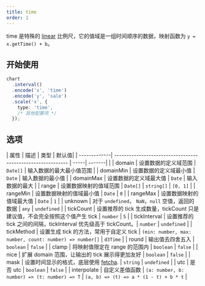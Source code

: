 ```yaml
---
title: time
order: 1
---
```


time 是特殊的 [linear](/spec/scale/linear) 比例尺，它的值域是一组时间顺序的数据，映射函数为 `y = x.getTime() + b`。

## 开始使用

```ts
chart
  .interval()
  .encode('x', 'time')
  .encode('y', 'sale')
  .scale('x', {
    type: 'time',
    /* 其他配置项 */
  });
```

## 选项

| 属性 | 描述 | 类型 | 默认值|
| -------------| ----------------------------------------------------------- | -----| -------|                                               | 
| domain      | 设置数据的定义域范围                                            | `Date[]` | 输入数据的最大最小值范围 |
| domainMin      | 设置数据的定义域最小值                                     | `Date` | 输入数据的最小值 |
| domainMax      | 设置数据的定义域最大值                                           | `Date` | 输入数据的最大 |
| range       | 设置数据映射的值域范围                                           | `Date[]` \| `string[]` | `[0, 1]` |
| rangeMin       | 设置数据映射的值域最小值                                        | `Date` | `0` |
| rangeMax       | 设置数据映射的值域最大值                                      | `Date` | `1` |
| unknown      | 对于 `undefined`， `NaN`，`null` 空值，返回的数据               | `any` | `undefined` |
| tickCount    | 设置推荐的 tick 生成数量，tickCount 只是建议值，不会完全按照这个值产生 tick | `number` | `5` |
| tickInterval | 设置推荐的 tick 之间的间隔，tickInterval 优先级高于 tickCount。| `number` | `undefined` |
| tickMethod   | 设置生成 tick 的方法，常用于自定义 tick                          | `(min: number, max: number, count: number) => number[]`      | `d3Time` |
| round       | 输出值去四舍五入                                                | `boolean` | `false` |
| clamp       | 将映射值限定在 range 的范围内                                    | `boolean` | `false` |
| nice        | 扩展 domain 范围，让输出的 tick 展示得更加友好                     | `boolean` | `false` |
| mask        | 设置时间显示的格式，底层使用 [fetcha](https://github.com/taylorhakes/fecha). | `string` | `undefined` |
| utc         | 是否 utc                                                      | `boolean` | `false` |
| interpolate | 自定义差值函数                                                  | `(a: number, b: number) => (t: number) => T` | `(a, b) => (t) => a * (1 - t) + b * t` |
